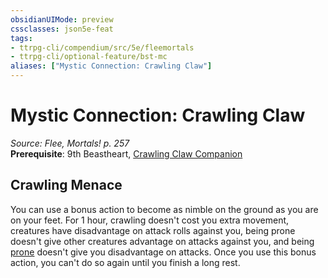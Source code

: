 ```yaml
---
obsidianUIMode: preview
cssclasses: json5e-feat
tags:
- ttrpg-cli/compendium/src/5e/fleemortals
- ttrpg-cli/optional-feature/bst-mc
aliases: ["Mystic Connection: Crawling Claw"]
---
```

# Mystic Connection: Crawling Claw
*Source: Flee, Mortals! p. 257*  
**Prerequisite**: 9th Beastheart, [Crawling Claw Companion](Misc%20Files/CLI/compendium/bestiary/undead/crawling-claw-companion-fleemortals.md)
## Crawling Menace

You can use a bonus action to become as nimble on the ground as you are on your feet. For 1 hour, crawling doesn't cost you extra movement, creatures have disadvantage on attack rolls against you, being prone doesn't give other creatures advantage on attacks against you, and being [prone](Misc%20Files/CLI/rules/conditions.md#Prone) doesn't give you disadvantage on attacks. Once you use this bonus action, you can't do so again until you finish a long rest.